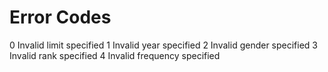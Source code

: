# Error Codes

0 Invalid limit specified
1 Invalid year specified
2 Invalid gender specified
3 Invalid rank specified
4 Invalid frequency specified